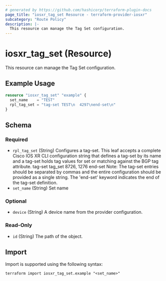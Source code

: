 ```yaml
---
# generated by https://github.com/hashicorp/terraform-plugin-docs
page_title: "iosxr_tag_set Resource - terraform-provider-iosxr"
subcategory: "Route Policy"
description: |-
  This resource can manage the Tag Set configuration.
---
```


# iosxr_tag_set (Resource)

This resource can manage the Tag Set configuration.

## Example Usage

```terraform
resource "iosxr_tag_set" "example" {
  set_name    = "TEST"
  rpl_tag_set = "tag-set TEST\n  4297\nend-set\n"
}
```

<!-- schema generated by tfplugindocs -->
## Schema

### Required

- `rpl_tag_set` (String) Configures a tag-set. This leaf accepts a complete Cisco IOS XR CLI configuration string that defines a tag-set by its name and a tag-set holds tag values for set or matching against the BGP tag attribute.  tag-set tag_set 8726, 1276 end-set  Note: The tag-set entries should be separated by commas and the entire configuration should be provided as a single string. The 'end-set' keyword indicates the end of the tag-set definition.
- `set_name` (String) Set name

### Optional

- `device` (String) A device name from the provider configuration.

### Read-Only

- `id` (String) The path of the object.

## Import

Import is supported using the following syntax:

```shell
terraform import iosxr_tag_set.example "<set_name>"
```

